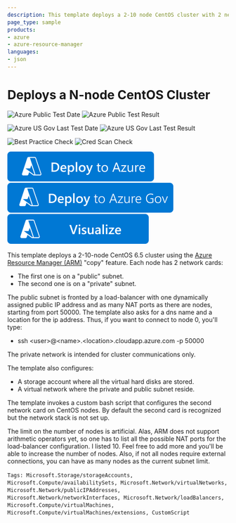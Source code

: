 ```yaml
---
description: This template deploys a 2-10 node CentOS cluster with 2 networks.
page_type: sample
products:
- azure
- azure-resource-manager
languages:
- json
---
```

# Deploys a N-node CentOS Cluster

![Azure Public Test Date](https://azurequickstartsservice.blob.core.windows.net/badges/demos/centos-2nics-lb-cluster/PublicLastTestDate.svg)
![Azure Public Test Result](https://azurequickstartsservice.blob.core.windows.net/badges/demos/centos-2nics-lb-cluster/PublicDeployment.svg)

![Azure US Gov Last Test Date](https://azurequickstartsservice.blob.core.windows.net/badges/demos/centos-2nics-lb-cluster/FairfaxLastTestDate.svg)
![Azure US Gov Last Test Result](https://azurequickstartsservice.blob.core.windows.net/badges/demos/centos-2nics-lb-cluster/FairfaxDeployment.svg)

![Best Practice Check](https://azurequickstartsservice.blob.core.windows.net/badges/demos/centos-2nics-lb-cluster/BestPracticeResult.svg)
![Cred Scan Check](https://azurequickstartsservice.blob.core.windows.net/badges/demos/centos-2nics-lb-cluster/CredScanResult.svg)

[![Deploy To Azure](https://raw.githubusercontent.com/Azure/azure-quickstart-templates/master/1-CONTRIBUTION-GUIDE/images/deploytoazure.svg?sanitize=true)](https://portal.azure.com/#create/Microsoft.Template/uri/https%3A%2F%2Fraw.githubusercontent.com%2FAzure%2Fazure-quickstart-templates%2Fmaster%2Fdemos%2Fcentos-2nics-lb-cluster%2Fazuredeploy.json)
[![Deploy To Azure US Gov](https://raw.githubusercontent.com/Azure/azure-quickstart-templates/master/1-CONTRIBUTION-GUIDE/images/deploytoazuregov.svg?sanitize=true)](https://portal.azure.us/#create/Microsoft.Template/uri/https%3A%2F%2Fraw.githubusercontent.com%2FAzure%2Fazure-quickstart-templates%2Fmaster%2Fdemos%2Fcentos-2nics-lb-cluster%2Fazuredeploy.json)
[![Visualize](https://raw.githubusercontent.com/Azure/azure-quickstart-templates/master/1-CONTRIBUTION-GUIDE/images/visualizebutton.svg?sanitize=true)](http://armviz.io/#/?load=https%3A%2F%2Fraw.githubusercontent.com%2FAzure%2Fazure-quickstart-templates%2Fmaster%2Fdemos%2Fcentos-2nics-lb-cluster%2Fazuredeploy.json)

This template deploys a 2-10-node CentOS 6.5 cluster using the [Azure Resource Manager (ARM)](https://azure.microsoft.com/documentation/articles/resource-group-overview/) "copy" feature. Each node has 2 network cards:

* The first one is on a "public" subnet.
* The second one is on a "private" subnet.

The public subnet is fronted by a load-balancer with one dynamically assigned public IP address and as many NAT ports as there are nodes, starting from port 50000.
The template also asks for a dns name and a location for the ip address.
Thus, if you want to connect to node 0, you'll type:

* ssh \<user\>@\<name\>.\<location\>.cloudapp.azure.com -p 50000

The private network is intended for cluster communications only.

The template also configures:

* A storage account where all the virtual hard disks are stored.
* A virtual network where the private and public subnet reside.

The template invokes a custom bash script that configures the second network card on CentOS nodes. By default the second card is recognized but the network stack is not set up.

The limit on the number of nodes is artificial. Alas, ARM does not support arithmetic operators yet, so one has to list all the possible NAT ports for the load-balancer configuration. I listed 10. Feel free to add more and you'll be able to increase the number of nodes. Also, if not all nodes require external connections, you can have as many nodes as the current subnet limit.

`Tags: Microsoft.Storage/storageAccounts, Microsoft.Compute/availabilitySets, Microsoft.Network/virtualNetworks, Microsoft.Network/publicIPAddresses, Microsoft.Network/networkInterfaces, Microsoft.Network/loadBalancers, Microsoft.Compute/virtualMachines, Microsoft.Compute/virtualMachines/extensions, CustomScript`

